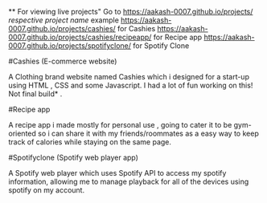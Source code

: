 
** For viewing live projects" 
Go to https://aakash-0007.github.io/projects/ *respective project name* 
example  https://aakash-0007.github.io/projects/cashies/ for Cashies
         https://aakash-0007.github.io/projects/cashies/recipeapp/ for Recipe app
         https://aakash-0007.github.io/projects/spotifyclone/ for Spotify Clone


#Cashies (E-commerce website)

A Clothing brand website named Cashies which i designed for a start-up using HTML , CSS and some Javascript. I had a lot of fun working on this! Not final build* .

#Recipe app

A recipe app i made mostly for personal use , going to cater it to be gym-oriented so i can share it with my friends/roommates as a easy way to keep track of calories 
while staying on the same page. 

#Spotifyclone (Spotify web player app)

A Spotify web player which uses Spotify API to access my spotify information, allowing me to manage playback for all of the devices using spotify on my account. 
